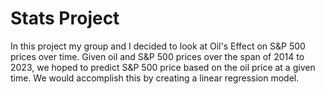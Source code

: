 # Stats Project
 
In this project my group and I decided to look at Oil's Effect on S&P 500 prices over time. Given oil and S&P 500 prices over the span of 2014 to 2023, we hoped to predict S&P 500 price based on the oil price at a given time. We would accomplish this by creating a linear regression model.